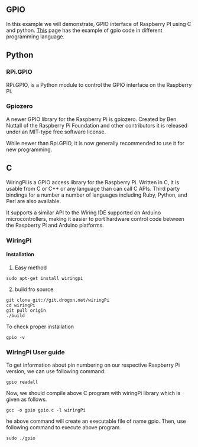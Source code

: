 ## GPIO
In this example we will demonstrate, GPIO interface of Raspberry PI using C and python. [This](https://elinux.org/RPi_GPIO_Code_Samples) page has the example of gpio code in different programming language. 
## Python 
### RPi.GPIO 
RPi.GPIO, is a Python module to control the GPIO interface on the Raspberry Pi.

### Gpiozero
A newer GPIO library for the Raspberry Pi is gpiozero. Created by Ben Nuttall of the Raspberry Pi Foundation and other contributors it is released under an MIT-type free software license.

While newer than Rpi.GPIO, it is now generally recommended to use it for new programming.

## C
WiringPi is a GPIO access library for the Raspberry Pi. Written in C, it is usable from C or C++ or any language than can call C APIs. Third party bindings for a number a number of languages including Ruby, Python, and Perl are also available.

It supports a similar API to the Wiring IDE supported on Arduino microcontrollers, making it easier to port hardware control code between the Raspberry Pi and Arduino platforms.

### WiringPi
#### Installation
1. Easy method
```
sudo apt-get install wiringpi
```
2. build fro source
```
git clone git://git.drogon.net/wiringPi
cd wiringPi
git pull origin
./build
```

To check proper installation 
```
gpio -v
```
### WiringPi User guide

To get information about pin numbering on our respective Raspberry Pi version, we can use following command:
```
gpio readall
```
Now, we should compile above C program with wiringPi library which is given as follows.
```
gcc -o gpio gpio.c -l wiringPi
```
he above command will create an executable file of name gpio. Then, use following command to execute above program.
```
sudo ./gpio
```